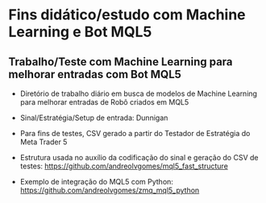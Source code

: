 # Fins didático/estudo com Machine Learning e Bot MQL5

## Trabalho/Teste com Machine Learning para melhorar entradas com Bot MQL5
 
- Diretório de trabalho diário em busca de modelos de Machine Learning para melhorar entradas de Robô criados em MQL5

- Sinal/Estratégia/Setup de entrada: Dunnigan

- Para fins de testes, CSV gerado a partir do Testador de Estratégia do Meta Trader 5

- Estrutura usada no auxílio da codificação do sinal e geração do CSV de testes: https://github.com/andreolvgomes/mql5_fast_structure

- Exemplo de integração do MQL5 com Python: https://github.com/andreolvgomes/zmq_mql5_python
